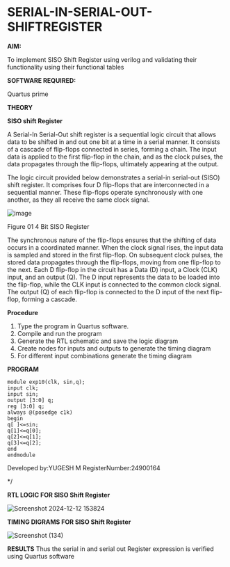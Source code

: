 # SERIAL-IN-SERIAL-OUT-SHIFTREGISTER

**AIM:**

To implement  SISO Shift Register using verilog and validating their functionality using their functional tables

**SOFTWARE REQUIRED:**

Quartus prime

**THEORY**

**SISO shift Register**

A Serial-In Serial-Out shift register is a sequential logic circuit that allows data to be shifted in and out one bit at a time in a serial manner. It consists of a cascade of flip-flops connected in series, forming a chain. The input data is applied to the first flip-flop in the chain, and as the clock pulses, the data propagates through the flip-flops, ultimately appearing at the output.

The logic circuit provided below demonstrates a serial-in serial-out (SISO) shift register. It comprises four D flip-flops that are interconnected in a sequential manner. These flip-flops operate synchronously with one another, as they all receive the same clock signal.

![image](https://github.com/naavaneetha/SERIAL-IN-SERIAL-OUT-SHIFTREGISTER/assets/154305477/e81c4072-37f9-46c6-8145-566764b74c3a)

Figure 01 4 Bit SISO Register

The synchronous nature of the flip-flops ensures that the shifting of data occurs in a coordinated manner. When the clock signal rises, the input data is sampled and stored in the first flip-flop. On subsequent clock pulses, the stored data propagates through the flip-flops, moving from one flip-flop to the next.
Each D flip-flop in the circuit has a Data (D) input, a Clock (CLK) input, and an output (Q). The D input represents the data to be loaded into the flip-flop, while the CLK input is connected to the common clock signal. The output (Q) of each flip-flop is connected to the D input of the next flip-flop, forming a cascade.

**Procedure**
1) Type the program in Quartus software.
2)  Compile and run the program
3)  Generate the RTL schematic and save the logic diagram
4)  Create nodes for inputs and outputs to generate the timing diagram
5)  For different input combinations generate the timing diagram   


**PROGRAM**
```
module exp10(clk, sin,q);
input clk;
input sin;
output [3:0] q;
reg [3:0] q;
always @(posedge c1k)
begin
q[ ]<=sin;
q[1]<=q[0];
q[2]<=q[1];
q[3]<=q[2];
end
endmodule
```


Developed by:YUGESH M
RegisterNumber:24900164

*/

**RTL LOGIC FOR SISO Shift Register**


![Screenshot 2024-12-12 153824](https://github.com/user-attachments/assets/5c3e2f8b-dc63-4b18-9d50-bfd529664255)

**TIMING DIGRAMS FOR SISO Shift Register**

![Screenshot (134)](https://github.com/user-attachments/assets/e9e6de43-0f80-4889-b3fa-897d6c9b64f5)


**RESULTS**
Thus the serial in and serial out Register expression is verified using Quartus software
